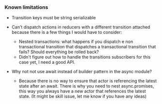 ### Known limitations

- Transition keys must be string serializable
- Can't dispatch actions in reducers with a different transition attached because there is a few things I would have to consider:
  - Nested transactions: what happens if you dispatch e non transactional transition that dispatches a transactional transition that fails? Should everything be rolled back?
  - Didn't figure out how to handle the transitions subscribers for this case yet, I need a good API.


- Why not not use await instead of builder pattern in the async module?
  - Because there is no way to ensure that actor is referencing the latest state after an await. There is why you need to nest async.promises, this way you always have a new actor that references the latest state. (It might be skill issue, let me know if you have any ideas)